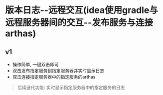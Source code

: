 # 版本日志--远程交互(idea使用gradle与远程服务器间的交互--发布服务与连接arthas)

## v1

- 操作简单, 一键双击即可
- 双击发布指定服务到指定服务器并实时显示日志
- 双击连接指定服务器中的指定服务的arthas

> 后续迭代功能:
> 实时显示指定服务器中的指定服务的日志
